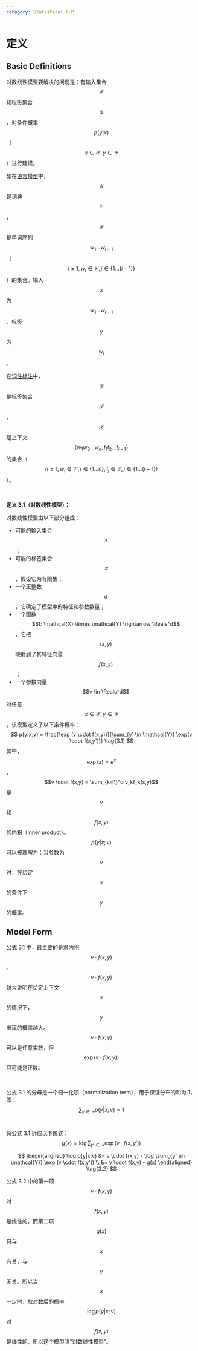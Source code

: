 ```yaml
---
catagory: Statistical NLP
---
```


# 定义

## Basic Definitions

对数线性模型要解决的问题是：有输入集合 $$\mathcal{X}$$ 和标签集合 $$\mathcal{Y}$$，对条件概率 $$p(y|x)$$（$$x \in \mathcal{X}, y \in \mathcal{Y}$$）进行建模。

如在[语言模型](/nlp/statistical-nlp/language-modeling/)中，$$\mathcal{Y}$$ 是词典 $$\mathcal{V}$$，$$\mathcal{X}$$ 是单词序列 $$w_1...w_{i-1}$$（$$i \geq 1, w_j \in \mathcal{V}, j \in \{1 . . .(i - 1)\}$$）的集合。输入 $$x$$ 为 $$w_1...w_{i-1}$$，标签 $$y$$ 为 $$w_i$$。

在[词性标注](/nlp/statistical-nlp/tagging-problems-hmms/)中， $$\mathcal{Y}$$ 是标签集合 $$\mathcal{T}$$，$$\mathcal{X}$$ 是上下文 $$⟨w_1w_2 ... w_n, t_1t_2 ... t_{i-1}⟩$$ 的集合（$$n \geq 1, w_i \in \mathcal{V}, i \in \{1 ... n\}, t_j \in \mathcal{T}, j \in \{1 ... (i-1)\}$$）。

<br>

**定义 3.1（对数线性模型）：**

对数线性模型由以下部分组成：

- 可能的输入集合 $$\mathcal{X}$$；
- 可能的标签集合 $$\mathcal{Y}$$，假设它为有限集；
- 一个正整数 $$d$$，它确定了模型中的特征和参数数量；
- 一个函数 $$f: \mathcal{X} \times \mathcal{Y} \rightarrow \Reals^d$$，它把 $$(x,y)$$ 映射到了其特征向量 $$f(x,y)$$；
- 一个参数向量 $$v \in \Reals^d$$

对任意 $$x \in \mathcal{X}, y \in \mathcal{Y}$$，该模型定义了以下条件概率：
$$
p(y|x;v) = \frac{\exp (v \cdot f(x,y))}{\sum_{y' \in \mathcal{Y}} \exp(v \cdot f(x,y'))} \tag{3.1}
$$
其中，$$\exp(x) = e^x$$，$$v \cdot f(x,y) = \sum_{k=1}^d v_kf_k(x,y)$$ 是 $$v$$ 和 $$f(x,y)$$ 的内积（inner product）。$$p(y|x;v)$$ 可以被理解为：当参数为 $$v$$ 时，在给定 $$x$$ 的条件下 $$y$$ 的概率。



## Model Form

公式 3.1 中，最主要的是求内积 $$v \cdot f(x,y)$$ 。 $$v \cdot f(x,y)$$ 越大说明在给定上下文 $$x$$ 的情况下，$$y$$ 出现的概率越大。$$v \cdot f(x,y)$$ 可以是任意实数，但 $$\exp (v \cdot f(x,y))$$ 只可能是正数。

<br>

公式 3.1 的分母是一个归一化项（normalization term），用于保证分布的和为 1，即：
$$
\sum_{y \in \mathcal{Y}} p(y|x;v) = 1
$$
<br>

将公式 3.1 拆成以下形式：
$$
g(x) = \log \sum_{y' \in \mathcal{Y}} \exp (v \cdot f(x,y'))
$$

$$
\begin{aligned}	
	\log p(y|x;v) &= v \cdot f(x,y) - \log \sum_{y' \in \mathcal{Y}} \exp (v \cdot f(x,y')) \\
	&= v \cdot f(x,y) - g(x)
\end{aligned} \tag{3.2}
$$

公式 3.2 中的第一项 $$v \cdot f(x,y)$$ 对 $$f(x,y)$$ 是线性的，而第二项 $$g(x)$$ 只与 $$x$$ 有关，与 $$y$$ 无关。所以当 $$x$$ 一定时，取对数后的概率 $$\log p(y|x;v)$$ 对 $$f(x,y)$$ 是线性的，所以这个模型叫“对数线性模型”。